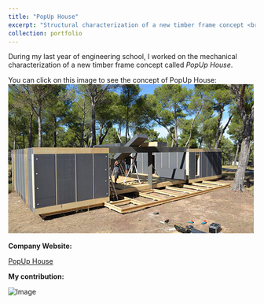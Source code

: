 ```yaml
---
title: "PopUp House"
excerpt: "Structural characterization of a new timber frame concept <br/><img src='/images/popup01.jpg'>"
collection: portfolio
---
```

During my last year of engineering school, I worked on the mechanical characterization of a new timber frame concept called *PopUp House*.

You can click on this image to see the concept of PopUp House:
[![ImageVideo](/images/popup01.jpg)](https://vimeo.com/81180775)

**Company Website:**

[PopUp House](https://www.popup-house.com)

**My contribution:**

![Image](/images/popup02.jpg)
